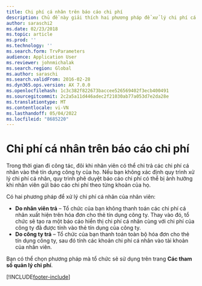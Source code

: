 ```yaml
---
title: Chi phí cá nhân trên báo cáo chi phí
description: Chủ đề này giải thích hai phương pháp để xử lý chi phí cá nhân của người lao động trong Microsoft Dynamics 365 Tài chính.
author: saraschi2
ms.date: 02/23/2018
ms.topic: article
ms.prod: ''
ms.technology: ''
ms.search.form: TrvParameters
audience: Application User
ms.reviewer: johnmichalak
ms.search.region: Global
ms.author: saraschi
ms.search.validFrom: 2016-02-28
ms.dyn365.ops.version: AX 7.0.0
ms.openlocfilehash: 1c3c382f822673baccee526569402f3ecb400491
ms.sourcegitcommit: 2c2a5a11d446adec2f21030ab77a053d7e2da28e
ms.translationtype: MT
ms.contentlocale: vi-VN
ms.lasthandoff: 05/04/2022
ms.locfileid: "8685220"
---
```

# <a name="personal-expenses-on-an-expense-report"></a>Chi phí cá nhân trên báo cáo chi phí

Trong thời gian đi công tác, đôi khi nhân viên có thể chi trả các chi phí cá nhân vào thẻ tín dụng công ty của họ. Nếu bạn không xác định quy trình xử lý chi phí cá nhân, quy trình phê duyệt báo cáo chi phí có thể bị ảnh hưởng khi nhân viên gửi báo cáo chi phí theo từng khoản của họ. 

Có hai phương pháp để xử lý chi phí cá nhân của nhân viên:

- **Do nhân viên trả** – Tổ chức của bạn không thanh toán các chi phí cá nhân xuất hiện trên hóa đơn cho thẻ tín dụng công ty. Thay vào đó, tổ chức sẽ tạo ra một báo cáo hiển thị chi phí cá nhân cùng với chi phí của công ty đã được tính vào thẻ tín dụng của công ty.
- **Do công ty trả** – Tổ chức của bạn thanh toán toàn bộ hóa đơn cho thẻ tín dụng công ty, sau đó tính các khoản chi phí cá nhân vào tài khoản của nhân viên.

Bạn có thể chọn phương pháp mà tổ chức sẽ sử dụng trên trang **Các tham số quản lý chi phí**.


[!INCLUDE[footer-include](../includes/footer-banner.md)]